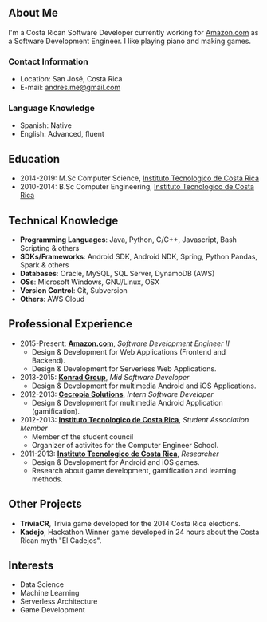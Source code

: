 ## About Me

I'm a Costa Rican Software Developer currently working for [Amazon.com](https://www.amazon.com) as a Software Development Engineer. I like playing piano and making games.

### Contact Information

- Location: San José, Costa Rica
- E-mail: andres.me@gmail.com

### Language Knowledge

- Spanish: Native
- English: Advanced, fluent


## Education

- 2014-2019: M.Sc Computer Science, [Instituto Tecnologico de Costa Rica](https://www.tec.ac.cr/)
- 2010-2014: B.Sc Computer Engineering, [Instituto Tecnologico de Costa Rica](https://www.tec.ac.cr/)

## Technical Knowledge


- **Programming Languages**: Java, Python, C/C++, Javascript, Bash Scripting & others
- **SDKs/Frameworks**: Android SDK, Android NDK, Spring, Python Pandas, Spark & others
- **Databases**: Oracle, MySQL, SQL Server, DynamoDB (AWS)
- **OSs**: Microsoft Windows, GNU/Linux, OSX 
- **Version Control**: Git, Subversion 
- **Others**: AWS Cloud

## Professional Experience

- 2015-Present: **[Amazon.com](https://www.amazon.com/)**, *Software Development Engineer II*
    - Design & Development for Web Applications (Frontend and Backend).
    - Design & Development for Serverless Web Applications.
- 2013-2015: **[Konrad Group](https://www.konrad.com/)**, *Mid Software Developer*
    - Design & Development for multimedia Android and iOS Applications.
- 2012-2013: **[Cecropia Solutions](http://www.cecropiasolutions.com/)**, *Intern Software Developer*
    - Design & Development for multimedia Android Application (gamification).
- 2012-2013: **[Instituto Tecnologico de Costa Rica](https://www.tec.ac.cr/)**, *Student Association Member*
    - Member of the student council 
    - Organizer of activites for the Computer Engineer School.
- 2011-2013: **[Instituto Tecnologico de Costa Rica](https://www.tec.ac.cr/)**, *Researcher*
    - Design & Development for Android and iOS games.
    - Research about game development, gamification and learning methods.

## Other Projects

- **TriviaCR**, Trivia game developed for the 2014 Costa Rica elections.
- **Kadejo**, Hackathon Winner game developed in 24 hours about the Costa Rican myth "El Cadejos".


##  Interests
- Data Science
- Machine Learning
- Serverless Architecture
- Game Development